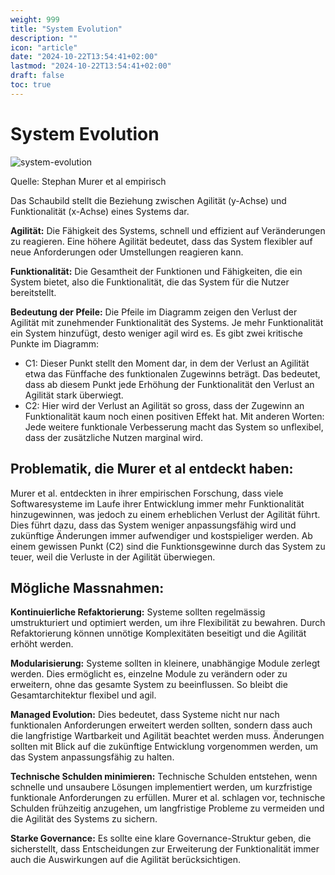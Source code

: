 ```yaml
---
weight: 999
title: "System Evolution"
description: ""
icon: "article"
date: "2024-10-22T13:54:41+02:00"
lastmod: "2024-10-22T13:54:41+02:00"
draft: false
toc: true
---
```


# System Evolution

![system-evolution](https://wiki.strubli.com/images/system-evolution.png)

Quelle: Stephan Murer et al empirisch

Das Schaubild stellt die Beziehung zwischen Agilität (y-Achse) und Funktionalität (x-Achse) eines Systems dar.

**Agilität:** Die Fähigkeit des Systems,
schnell und effizient auf Veränderungen zu reagieren.
Eine höhere Agilität bedeutet, dass das System flexibler
auf neue Anforderungen oder Umstellungen reagieren kann.

**Funktionalität:** Die Gesamtheit der Funktionen und Fähigkeiten,
die ein System bietet, also die Funktionalität,
die das System für die Nutzer bereitstellt.

**Bedeutung der Pfeile:**
Die Pfeile im Diagramm zeigen den Verlust der Agilität mit
zunehmender Funktionalität des Systems.
Je mehr Funktionalität ein System hinzufügt,
desto weniger agil wird es. Es gibt zwei kritische Punkte im Diagramm:
- C1: Dieser Punkt stellt den Moment dar, in dem der Verlust an Agilität etwa das Fünffache des funktionalen Zugewinns beträgt. Das bedeutet, dass ab diesem Punkt jede Erhöhung der Funktionalität den Verlust an Agilität stark überwiegt.
- C2: Hier wird der Verlust an Agilität so gross, dass der Zugewinn an Funktionalität kaum noch einen positiven Effekt hat. Mit anderen Worten: Jede weitere funktionale Verbesserung macht das System so unflexibel, dass der zusätzliche Nutzen marginal wird.

## Problematik, die Murer et al entdeckt haben:

Murer et al. entdeckten in ihrer empirischen Forschung,
dass viele Softwaresysteme im Laufe ihrer Entwicklung
immer mehr Funktionalität hinzugewinnen,
was jedoch zu einem erheblichen Verlust der Agilität führt.
Dies führt dazu, dass das System weniger anpassungsfähig wird und
zukünftige Änderungen immer aufwendiger und kostspieliger werden.
Ab einem gewissen Punkt (C2) sind die Funktionsgewinne durch das System zu teuer,
weil die Verluste in der Agilität überwiegen.

## Mögliche Massnahmen:

**Kontinuierliche Refaktorierung:** Systeme sollten regelmässig umstrukturiert und optimiert werden,
um ihre Flexibilität zu bewahren. Durch Refaktorierung können unnötige Komplexitäten beseitigt und
die Agilität erhöht werden.

**Modularisierung:** Systeme sollten in kleinere, unabhängige Module zerlegt werden.
Dies ermöglicht es, einzelne Module zu verändern oder zu erweitern,
ohne das gesamte System zu beeinflussen. So bleibt die Gesamtarchitektur flexibel und agil.

**Managed Evolution:** Dies bedeutet, dass Systeme nicht nur nach funktionalen Anforderungen
erweitert werden sollten, sondern dass auch die langfristige Wartbarkeit und Agilität beachtet
werden muss. Änderungen sollten mit Blick auf die zukünftige Entwicklung vorgenommen werden,
um das System anpassungsfähig zu halten.

**Technische Schulden minimieren:** Technische Schulden entstehen, wenn schnelle und unsaubere
Lösungen implementiert werden, um kurzfristige funktionale Anforderungen zu erfüllen.
Murer et al. schlagen vor, technische Schulden frühzeitig anzugehen,
um langfristige Probleme zu vermeiden und die Agilität des Systems zu sichern.

**Starke Governance:** Es sollte eine klare Governance-Struktur geben, die sicherstellt,
dass Entscheidungen zur Erweiterung der Funktionalität immer auch die Auswirkungen
auf die Agilität berücksichtigen.
